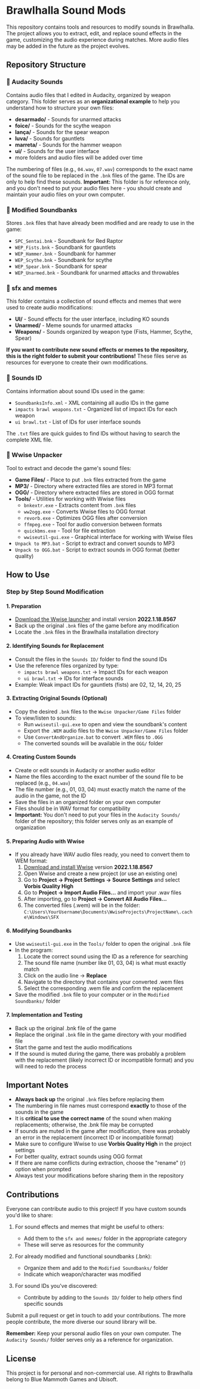 # Brawlhalla Sound Mods

This repository contains tools and resources to modify sounds in Brawlhalla. The project allows you to extract, edit, and replace sound effects in the game, customizing the audio experience during matches. More audio files may be added in the future as the project evolves.

## Repository Structure

### 📁 Audacity Sounds
Contains audio files that I edited in Audacity, organized by weapon category. This folder serves as an **organizational example** to help you understand how to structure your own files:

- **desarmado/** - Sounds for unarmed attacks
- **foice/** - Sounds for the scythe weapon
- **lança/** - Sounds for the spear weapon
- **luva/** - Sounds for gauntlets
- **marreta/** - Sounds for the hammer weapon
- **ui/** - Sounds for the user interface
- more folders and audio files will be added over time

The numbering of files (e.g., `04.wav`, `07.wav`) corresponds to the exact name of the sound file to be replaced in the `.bnk` files of the game. The IDs are only to help find these sounds. **Important:** This folder is for reference only, and you don't need to put your audio files here - you should create and maintain your audio files on your own computer.

### 📁 Modified Soundbanks
Stores `.bnk` files that have already been modified and are ready to use in the game:

- `SPC_Sentai.bnk` - Soundbank for Red Raptor
- `WEP_Fists.bnk` - Soundbank for gauntlets
- `WEP_Hammer.bnk` - Soundbank for hammer
- `WEP_Scythe.bnk` - Soundbank for scythe
- `WEP_Spear.bnk` - Soundbank for spear
- `WEP_Unarmed.bnk` - Soundbank for unarmed attacks and throwables

### 📁 sfx and memes
This folder contains a collection of sound effects and memes that were used to create audio modifications:

- **UI/** - Sound effects for the user interface, including KO sounds
- **Unarmed/** - Meme sounds for unarmed attacks
- **Weapons/** - Sounds organized by weapon type (Fists, Hammer, Scythe, Spear)

**If you want to contribute new sound effects or memes to the repository, this is the right folder to submit your contributions!** These files serve as resources for everyone to create their own modifications.

### 📁 Sounds ID
Contains information about sound IDs used in the game:

- `SoundbanksInfo.xml` - XML containing all audio IDs in the game
- `impacts brawl weapons.txt` - Organized list of impact IDs for each weapon
- `ui brawl.txt` - List of IDs for user interface sounds

The `.txt` files are quick guides to find IDs without having to search the complete XML file.

### 📁 Wwise Unpacker
Tool to extract and decode the game's sound files:

- **Game Files/** - Place to put `.bnk` files extracted from the game
- **MP3/** - Directory where extracted files are stored in MP3 format
- **OGG/** - Directory where extracted files are stored in OGG format
- **Tools/** - Utilities for working with Wwise files
  - `bnkextr.exe` - Extracts content from `.bnk` files
  - `ww2ogg.exe` - Converts Wwise files to OGG format
  - `revorb.exe` - Optimizes OGG files after conversion
  - `ffmpeg.exe` - Tool for audio conversion between formats
  - `quickbms.exe` - Tool for file extraction
  - `wwiseutil-gui.exe` - Graphical interface for working with Wwise files
- `Unpack to MP3.bat` - Script to extract and convert sounds to MP3
- `Unpack to OGG.bat` - Script to extract sounds in OGG format (better quality)

## How to Use

### Step by Step Sound Modification

#### 1. Preparation
- [Download the Wwise launcher](https://www.audiokinetic.com/download/) and install version **2022.1.18.8567**
- Back up the original `.bnk` files of the game before any modification
- Locate the `.bnk` files in the Brawlhalla installation directory

#### 2. Identifying Sounds for Replacement
- Consult the files in the `Sounds ID/` folder to find the sound IDs
- Use the reference files organized by type:
  - `impacts brawl weapons.txt` → Impact IDs for each weapon
  - `ui brawl.txt` → IDs for interface sounds
- Example: Weak impact IDs for gauntlets (fists) are 02, 12, 14, 20, 25

#### 3. Extracting Original Sounds (Optional)
- Copy the desired `.bnk` files to the `Wwise Unpacker/Game Files` folder
- To view/listen to sounds:
  - Run `wwiseutil-gui.exe` to open and view the soundbank's content
  - Export the `.WEM` audio files to the `Wwise Unpacker/Game Files` folder
  - Use `ConvertAndOrganize.bat` to convert `.WEM` files to `.OGG`
  - The converted sounds will be available in the `OGG/` folder

#### 4. Creating Custom Sounds
- Create or edit sounds in Audacity or another audio editor
- Name the files according to the exact number of the sound file to be replaced (e.g., `04.wav`)
- The file number (e.g., 01, 03, 04) must exactly match the name of the audio in the game, not the ID
- Save the files in an organized folder on your own computer
- Files should be in WAV format for compatibility
- **Important:** You don't need to put your files in the `Audacity Sounds/` folder of the repository; this folder serves only as an example of organization

#### 5. Preparing Audio with Wwise
- If you already have WAV audio files ready, you need to convert them to WEM format:
  1. [Download and install Wwise](https://www.audiokinetic.com/download/) version **2022.1.18.8567**
  2. Open Wwise and create a new project (or use an existing one)
  3. Go to **Project → Project Settings → Source Settings** and select **Vorbis Quality High**
  4. Go to **Project → Import Audio Files...** and import your .wav files
  5. After importing, go to **Project → Convert All Audio Files...**
  6. The converted files (.wem) will be in the folder:
     `C:\Users\YourUsername\Documents\WwiseProjects\ProjectName\.cache\Windows\SFX`

#### 6. Modifying Soundbanks
- Use `wwiseutil-gui.exe` in the `Tools/` folder to open the original `.bnk` file
- In the program:
  1. Locate the correct sound using the ID as a reference for searching
  2. The sound file name (number like 01, 03, 04) is what must exactly match
  3. Click on the audio line → **Replace**
  4. Navigate to the directory that contains your converted .wem files
  5. Select the corresponding .wem file and confirm the replacement
- Save the modified `.bnk` file to your computer or in the `Modified Soundbanks/` folder

#### 7. Implementation and Testing
- Back up the original .bnk file of the game
- Replace the original `.bnk` file in the game directory with your modified file
- Start the game and test the audio modifications
- If the sound is muted during the game, there was probably a problem with the replacement
  (likely incorrect ID or incompatible format) and you will need to redo the process

## Important Notes
- **Always back up** the original `.bnk` files before replacing them
- The numbering in file names must correspond **exactly** to those of the sounds in the game
- It is **critical to use the correct name** of the sound when making replacements; otherwise, the .bnk file may be corrupted
- If sounds are muted in the game after modification, there was probably an error in the replacement (incorrect ID or incompatible format)
- Make sure to configure Wwise to use **Vorbis Quality High** in the project settings
- For better quality, extract sounds using OGG format
- If there are name conflicts during extraction, choose the "rename" (r) option when prompted
- Always test your modifications before sharing them in the repository

## Contributions
Everyone can contribute audio to this project! If you have custom sounds you'd like to share:

1. For sound effects and memes that might be useful to others: 
   - Add them to the `sfx and memes/` folder in the appropriate category
   - These will serve as resources for the community

2. For already modified and functional soundbanks (.bnk):
   - Organize them and add to the `Modified Soundbanks/` folder
   - Indicate which weapon/character was modified

3. For sound IDs you've discovered:
   - Contribute by adding to the `Sounds ID/` folder to help others find specific sounds

Submit a pull request or get in touch to add your contributions. The more people contribute, the more diverse our sound library will be.

**Remember:** Keep your personal audio files on your own computer. The `Audacity Sounds/` folder serves only as a reference for organization.

## License
This project is for personal and non-commercial use. All rights to Brawlhalla belong to Blue Mammoth Games and Ubisoft.
